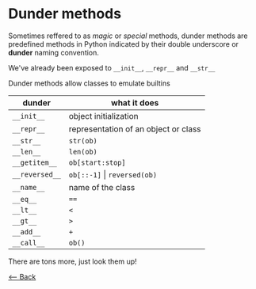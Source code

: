 # Dunder methods

Sometimes reffered to as *magic* or *special* methods, dunder methods are predefined methods in Python indicated by their double underscore or **dunder** naming convention.

We've already been exposed to `__init__`, `__repr__` and `__str__`

Dunder methods allow classes to emulate builtins

dunder | what it does
------ | -------
`__init__` | object initialization
`__repr__` | representation of an object or class
`__str__` | `str(ob)`
`__len__` | `len(ob)`
`__getitem__` | `ob[start:stop]`
`__reversed__` | `ob[::-1]` \| `reversed(ob)`
`__name__` | name of the class
`__eq__` | `==`
`__lt__` | `<`
`__gt__` | `>`
`__add__` | `+`
`__call__` | `ob()`

There are tons more, just look them up!

[<-- Back](../README.md)
